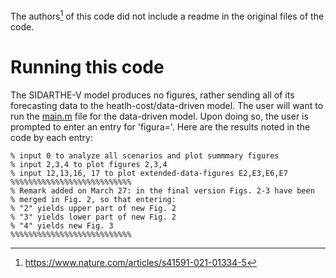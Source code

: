 The authors[^1] of this code did not include a readme in the original files of the code.

# Running this code
The SIDARTHE-V model produces no figures, rather sending all of its forecasting data to the heatlh-cost/data-driven model. The user will want to run the [main.m](https://github.com/dukenorton/Group_3_MATH_485/blob/main/Health_Cost_and%20SIDARTHEV_model/Data-Driven-Model/main.m) file for the data-driven model. Upon doing so, the user is prompted to enter an entry for 'figura='. Here are the results noted in the code by each entry:

```
% input 0 to analyze all scenarios and plot summmary figures
% input 2,3,4 to plot figures 2,3,4
% input 12,13,16, 17 to plot extended-data-figures E2,E3,E6,E7
%%%%%%%%%%%%%%%%%%%%%%%%%%%
% Remark added on March 27: in the final version Figs. 2-3 have been 
% merged in Fig. 2, so that entering:
% "2" yields upper part of new Fig. 2
% "3" yields lower part of new Fig. 2
% "4" yields new Fig. 3
%%%%%%%%%%%%%%%%%%%%%%%%%%%
```

[^1]: https://www.nature.com/articles/s41591-021-01334-5
